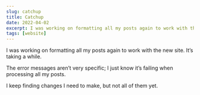 ```yaml
---
slug: catchup
title: Catchup
date: 2022-04-02
excerpt: I was working on formatting all my posts again to work with the new site.
tags: [website]
---
```


I was working on formatting all my posts again to work with the new site. It’s taking a while.

The error messages aren’t very specific; I just know it’s failing when processing all my posts.

I keep finding changes I need to make, but not all of them yet.
